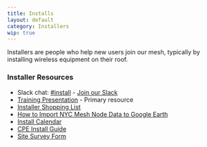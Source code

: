 ```yaml
---
title: Installs
layout: default
category: Installers
wip: true
---
```


Installers are people who help new users join our mesh, typically by installing wireless equipment on their roof.

### Installer Resources

*   Slack chat: [#install](https://nycmesh.slack.com/app_redirect?channel=install) - [Join our Slack](http://slack.nycmesh.net/)
*   [Training Presentation](http://goo.gl/8qrmYm) - Primary resource
*   [Installer Shopping List](https://nycmesh.slack.com/archives/G0FS2EVSQ/p1522292807000071)
*   [How to Import NYC Mesh Node Data to Google Earth](https://nycmesh.slack.com/files/U51M5UP6F/F5VEK2UCR/nycmesh-google-earth-kml-howto.m4v)
*   [Install Calendar](https://goo.gl/1tGsjZ)
*   [CPE Install Guide](https://nycmesh.net/cpe)
*   [Site Survey Form](https://goo.gl/forms/nq1UXX3UHPaGAZLy1)
